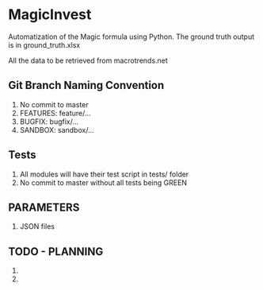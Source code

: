 # MagicInvest
Automatization of the Magic formula using Python. The ground truth output is in ground_truth.xlsx

 All the data to be retrieved from macrotrends.net


## Git Branch Naming Convention
1. No commit to master
2. FEATURES: feature/... 
3. BUGFIX: bugfix/...
4. SANDBOX: sandbox/...

## Tests
1. All modules will have their test script in tests/ folder
2. No commit to master without all tests being GREEN

## PARAMETERS
1. JSON files

## TODO - PLANNING 

1. 
2. 
